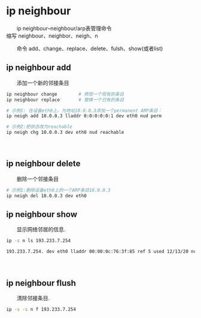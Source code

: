 # ip neighbour

　　ip neighbour–neighbour/arp表管理命令  
缩写 neighbour、neighbor、neigh、n

　　命令 add、change、replace、delete、fulsh、show(或者list)

## ip neighbour add

　　添加一个新的邻接条目

```bash
ip neighbour change        # 修改一个现有的条目
ip neighbour replace       # 替换一个已有的条目

# 示例1: 在设备eth0上，为地址10.0.0.3添加一个permanent ARP条目：
ip neigh add 10.0.0.3 lladdr 0:0:0:0:0:1 dev eth0 nud perm

# 示例2:把状态改为reachable
ip neigh chg 10.0.0.3 dev eth0 nud reachable
```

　　‍

## ip neighbour delete

　　删除一个邻接条目

```bash
# 示例1:删除设备eth0上的一个ARP条目10.0.0.3
ip neigh del 10.0.0.3 dev eth0
```

## ip neighbour show

　　显示网络邻居的信息.　

```bash
ip -s n ls 193.233.7.254

193.233.7.254. dev eth0 lladdr 00:00:0c:76:3f:85 ref 5 used 12/13/20 nud reachable
```

　　‍

## ip neighbour flush

　　清除邻接条目.

```bash
ip -s -s n f 193.233.7.254
```

　　‍
